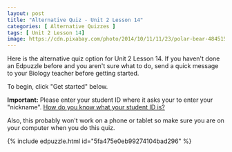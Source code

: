 ```yaml
---
layout: post
title: "Alternative Quiz - Unit 2 Lesson 14"
categories: [ Alternative Quizzes ]
tags: [ Unit 2 Lesson 14]
image: https://cdn.pixabay.com/photo/2014/10/11/11/23/polar-bear-484515_960_720.jpg
---
```


Here is the alternative quiz option for Unit 2 Lesson 14. If you haven't done an Edpuzzle before and you aren't sure what to do, send a quick message to your Biology teacher before getting started.

To begin, click "Get started" below. 

**Important:** Please enter your student ID where it asks your to enter your "nickname". [How do you know what your student ID is?](https://sweeneyscience.github.io/biology-announcements/how-find-your-student-id/)

Also, this probably won't work on a phone or tablet so make sure you are on your computer when you do this quiz.

{% include edpuzzle.html id="5fa475e0eb99274104bad296" %}